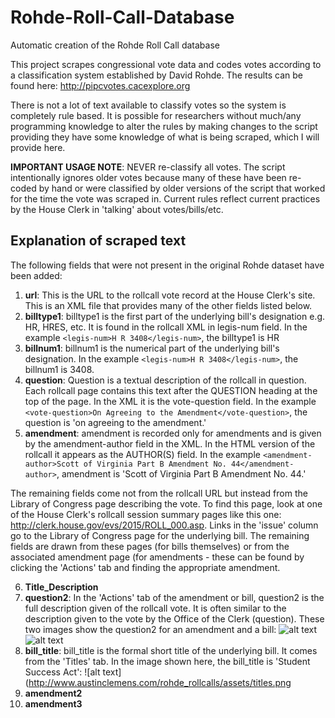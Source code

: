# Rohde-Roll-Call-Database
Automatic creation of the Rohde Roll Call database

This project scrapes congressional vote data and codes votes according to a classification system established by David Rohde. The results can be found here: <a href="http://pipcvotes.cacexplore.org">http://pipcvotes.cacexplore.org</a>

There is not a lot of text available to classify votes so the system is completely rule based. It is possible for researchers without much/any programming knowledge to alter the rules by making changes to the script providing they have some knowledge of what is being scraped, which I will provide here.

**IMPORTANT USAGE NOTE**: NEVER re-classify all votes. The script intentionally ignores older votes because many of these have been re-coded by hand or were classified by older versions of the script that worked for the time the vote was scraped in. Current rules reflect current practices by the House Clerk in 'talking' about votes/bills/etc.

## Explanation of scraped text

The following fields that were not present in the original Rohde dataset have been added:

1. **url**: This is the URL to the rollcall vote record at the House Clerk's site. This is an XML file that provides many of the other fields listed below.
2. **billtype1**: billtype1 is the first part of the underlying bill's designation e.g. HR, HRES, etc. It is found in the rollcall XML in legis-num field. In the example `<legis-num>H R 3408</legis-num>`, the billtype1 is HR
3. **billnum1**: billnum1 is the numerical part of the underlying bill's designation. In the example `<legis-num>H R 3408</legis-num>`, the billnum1 is 3408.
4. **question**: Question is a textual description of the rollcall in question. Each rollcall page contains this text after the QUESTION heading at the top of the page. In the XML it is the vote-question field. In the example `<vote-question>On Agreeing to the Amendment</vote-question>`, the question is 'on agreeing to the amendment.'
5. **amendment**: amendment is recorded only for amendments and is given by the amendment-author field in the XML. In the HTML version of the rollcall it appears as the AUTHOR(S) field. In the example `<amendment-author>Scott of Virginia Part B Amendment No. 44</amendment-author>`, amendment is 'Scott of Virginia Part B Amendment No. 44.'

The remaining fields come not from the rollcall URL but instead from the Library of Congress page describing the vote. To find this page, look at one of the House Clerk's rollcall session summary pages like this one: http://clerk.house.gov/evs/2015/ROLL_000.asp. Links in the 'issue' column go to the Library of Congress page for the underlying bill. The remaining fields are drawn from these pages (for bills themselves) or from the associated amendment page (for amendments - these can be found by clicking the 'Actions' tab and finding the appropriate amendment. 


6. **Title_Description**
7. **question2**: In the 'Actions' tab of the amendment or bill, question2 is the full description given of the rollcall vote. It is often similar to the description given to the vote by the Office of the Clerk (question). These two images show the question2 for an amendment and a bill: ![alt text](http://www.austinclemens.com/rohde_rollcalls/assets/question2_1.png "Bill question2") ![alt text](http://www.austinclemens.com/rohde_rollcalls/assets/question2_2.png "Amendment question2")
8. **bill_title**: bill_title is the formal short title of the underlying bill. It comes from the 'Titles' tab. In the image shown here, the bill_title is 'Student Success Act': ![alt text](http://www.austinclemens.com/rohde_rollcalls/assets/titles.png
9. **amendment2**
10. **amendment3**
